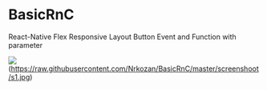 # BasicRnC
React-Native Flex Responsive Layout Button Event and Function with parameter

![](github-small)(https://raw.githubusercontent.com/Nrkozan/BasicRnC/master/screenshoot/s1.jpg)
